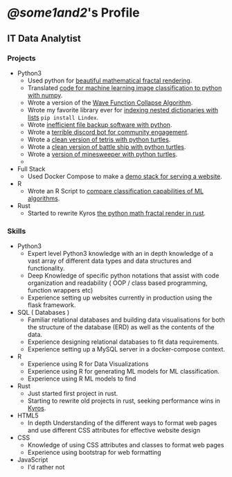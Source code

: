 # *@some1and2*'s Profile
## IT Data Analytist
### Projects
 - Python3
    - Used python for [beautiful mathematical fractal rendering](https://github.com/some1and2-xc/Kyros).
    - Translated [code for machine learning image classification to python with numpy](https://github.com/Some1and2-XC/MNIST-Image-Classification).
    - Wrote a version of the [Wave Function Collapse Algorithm](https://github.com/Some1and2-XC/WFC-v1).
    - Wrote my favorite library ever for [indexing nested dictionaries with lists](https://github.com/Some1and2-XC/Lindex) `pip install Lindex`.
    - Wrote [inefficient file backup software with python](https://github.com/Some1and2-XC/Backup-Proj).
    - Wrote a [terrible discord bot for community engagement](https://github.com/Some1and2-XC/some1and2-s-Discord-Bot).
    - Wrote a [clean version of tetris with python turtles](https://github.com/Some1and2-XC/turtle-tetris). 
    - Wrote a [clean version of battle ship with python turtles](https://github.com/Some1and2-XC/turtle-battle-ship).
    - Wrote a [version of minesweeper with python turtles](https://github.com/Some1and2-XC/turtle-minesweeper).
    - 
 - Full Stack
    - Used Docker Compose to make a [demo stack for serving a website](https://github.com/Some1and2-XC/docker-compose-network). 
 - R
    - Wrote an R Script to [compare classification capabilities of ML algorithms](https://github.com/Some1and2-XC/R-ML-Classification-Comparison).
 - Rust
    - Started to rewrite Kyros [the python math fractal render in rust](https://github.com/Some1and2-XC/Kyros-in-rust). 
### Skills
 - Python3
    - Expert level Python3 knowledge with an in depth knowledge of a vast array of different data types and data structures and functionality.
    - Deep Knowledge of specific python notations that assist with code organization and readability ( OOP / class based programming, function wrappers etc)
    - Experience setting up websites currently in production using the flask framework.
 - SQL ( Databases )
    - Familiar relational databases and building data visualisations for both the structure of the database (ERD) as well as the contents of the data. 
    - Experience designing relational databases to fit data requirements.
    - Experience setting up a MySQL server in a docker-compose context.
 - R
    - Experience using R for Data Visualizations
    - Experience using R for generating ML models for ML classification.
    - Experience using R ML models to find 
 - Rust
    - Just started first project in rust.
    - Starting to rewrite old projects in rust, seeking performance wins in [Kyros](https://github.com/some1and2-xc/Kyros). 
 - HTML5
    - In depth Understanding of the different ways to format web pages and use different CSS attributes for effective website design
 - CSS
    - Knowledge of using CSS attributes and classes to format web pages
    - Experience using bootstrap for web formatting
 - JavaScript
    - I'd rather not
